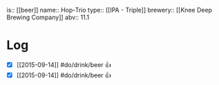 is:: [[beer]]
name:: Hop-Trio
type:: [[IPA - Triple]]
brewery:: [[Knee Deep Brewing Company]]
abv:: 11.1

# Log
- [x] [[2015-09-14]] #do/drink/beer 👍
- [x] [[2015-09-14]] #do/drink/beer 👍

